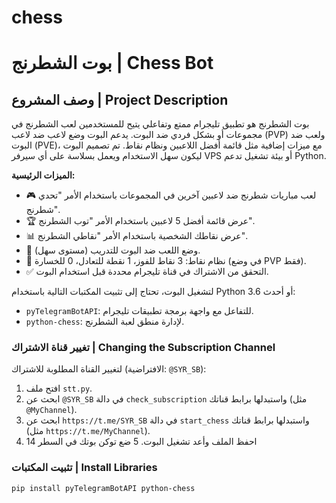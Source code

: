 # chess
# بوت الشطرنج | Chess Bot


## وصف المشروع | Project Description


بوت الشطرنج هو تطبيق تليجرام ممتع وتفاعلي يتيح للمستخدمين لعب الشطرنج في مجموعات أو بشكل فردي ضد البوت. يدعم البوت وضع لاعب ضد لاعب (PVP) ولعب ضد البوت (PVE)، مع ميزات إضافية مثل قائمة أفضل اللاعبين ونظام نقاط. تم تصميم البوت ليكون سهل الاستخدام ويعمل بسلاسة على أي سيرفر VPS أو بيئة تشغيل تدعم Python.

**الميزات الرئيسية:**
- 🎮 لعب مباريات شطرنج ضد لاعبين آخرين في المجموعات باستخدام الأمر "تحدي شطرنج".
- 🏆 عرض قائمة أفضل 5 لاعبين باستخدام الأمر "توب الشطرنج".
- 📊 عرض نقاطك الشخصية باستخدام الأمر "نقاطي الشطرنج".
- 🤖 وضع اللعب ضد البوت للتدريب (مستوى سهل).
- 📝 نظام نقاط: 3 نقاط للفوز، 1 نقطة للتعادل، 0 للخسارة (في وضع PVP فقط).
- ✅ التحقق من الاشتراك في قناة تليجرام محددة قبل استخدام البوت.

لتشغيل البوت، تحتاج إلى تثبيت المكتبات التالية باستخدام Python 3.6 أو أحدث:
- `pyTelegramBotAPI`: للتفاعل مع واجهة برمجة تطبيقات تليجرام.
- `python-chess`: لإدارة منطق لعبة الشطرنج.
### تغيير قناة الاشتراك | Changing the Subscription Channel
لتغيير القناة المطلوبة للاشتراك (الافتراضية: `@SYR_SB`):
1. افتح ملف `stt.py`.
2. ابحث عن `@SYR_SB` في دالة `check_subscription` واستبدلها برابط قناتك (مثل `@MyChannel`).
3. ابحث عن `https://t.me/SYR_SB` في دالة `start_chess` واستبدلها برابط قناتك (مثل `https://t.me/MyChannel`).
4. احفظ الملف وأعد تشغيل البوت.
5 ضع توكن بوتك في السطر  14

### تثبيت المكتبات | Install Libraries
```bash
pip install pyTelegramBotAPI python-chess

